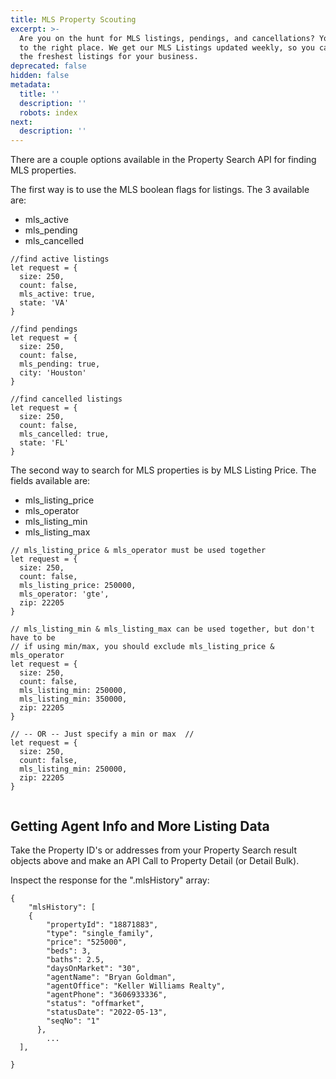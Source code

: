 ```yaml
---
title: MLS Property Scouting
excerpt: >-
  Are you on the hunt for MLS listings, pendings, and cancellations? You've come
  to the right place. We get our MLS Listings updated weekly, so you can catch
  the freshest listings for your business.
deprecated: false
hidden: false
metadata:
  title: ''
  description: ''
  robots: index
next:
  description: ''
---
```

There are a couple options available in the Property Search API for finding MLS properties.

The first way is to use the MLS boolean flags for listings. The 3 available are:

* mls\_active
* mls\_pending
* mls\_cancelled

```
//find active listings
let request = {
  size: 250,
  count: false,
  mls_active: true,
  state: 'VA'
}

//find pendings
let request = {
  size: 250,
  count: false,
  mls_pending: true,
  city: 'Houston'
}

//find cancelled listings
let request = {
  size: 250,
  count: false,
  mls_cancelled: true,
  state: 'FL'
}
```

The second way to search for MLS properties is by MLS Listing Price. The fields available are:

* mls\_listing\_price
* mls\_operator
* mls\_listing\_min
* mls\_listing\_max

```
// mls_listing_price & mls_operator must be used together
let request = {
  size: 250,
  count: false,
  mls_listing_price: 250000,
  mls_operator: 'gte',
  zip: 22205
}

// mls_listing_min & mls_listing_max can be used together, but don't have to be
// if using min/max, you should exclude mls_listing_price & mls_operator
let request = {
  size: 250,
  count: false,
  mls_listing_min: 250000,
  mls_listing_min: 350000,
  zip: 22205
}

// -- OR -- Just specify a min or max  //
let request = {
  size: 250,
  count: false,
  mls_listing_min: 250000,
  zip: 22205
}


```

## Getting Agent Info and More Listing Data

Take the Property ID's or addresses from your Property Search result objects above and make an API Call to Property Detail (or Detail Bulk).

Inspect the response for the ".mlsHistory" array:

```
{
	"mlsHistory": [
  	{
        "propertyId": "18871883",
        "type": "single_family",
        "price": "525000",
        "beds": 3,
        "baths": 2.5,
        "daysOnMarket": "30",
        "agentName": "Bryan Goldman",
        "agentOffice": "Keller Williams Realty",
        "agentPhone": "3606933336",
        "status": "offmarket",
        "statusDate": "2022-05-13",
        "seqNo": "1"
      },
    	...
  ],
	
}
```
